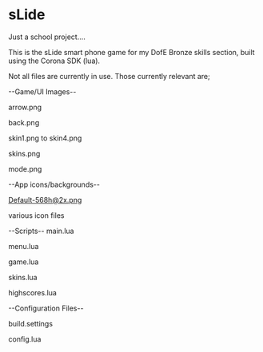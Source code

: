 # sLide
Just a school project....

This is the sLide smart phone game for my DofE Bronze skills section, built using the Corona SDK (lua).

Not all files are currently in use. Those currently relevant are;

--Game/UI Images--

arrow.png

back.png

skin1.png to skin4.png

skins.png

mode.png

--App icons/backgrounds--

Default-568h@2x.png

various icon files

--Scripts--
main.lua

menu.lua

game.lua

skins.lua

highscores.lua


--Configuration Files--

build.settings

config.lua
